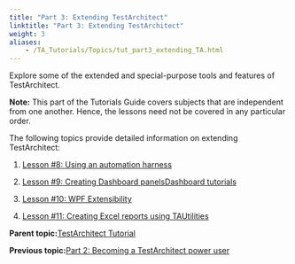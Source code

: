 ```yaml
--- 
title: "Part 3: Extending TestArchitect"
linktitle: "Part 3: Extending TestArchitect"
weight: 3
aliases: 
    - /TA_Tutorials/Topics/tut_part3_extending_TA.html
---
```


Explore some of the extended and special-purpose tools and features of TestArchitect.

**Note:** This part of the Tutorials Guide covers subjects that are independent from one another. Hence, the lessons need not be covered in any particular order.

The following topics provide detailed information on extending TestArchitect:

1.  [Lesson \#8: Using an automation harness](/TA_Tutorials/Topics/Tutorial_Scripting_actions_in_other_languages.html)  

2.  [Lesson \#9: Creating Dashboard panelsDashboard tutorials](/TA_Tutorials/Topics/tutDashboard_creating_panels.html)  

3.  [Lesson \#10: WPF Extensibility](/TA_Tutorials/Topics/WPF_extensibility_creating.html)  

4.  [Lesson \#11: Creating Excel reports using TAUtilities](/TA_Tutorials/Topics/TAUtilities.html)  


**Parent topic:**[TestArchitect Tutorial](/TA_Tutorials/Topics/Tutorials_Managing_Tests_with_TestArchitect.html)

**Previous topic:**[Part 2: Becoming a TestArchitect power user](/TA_Tutorials/Topics/tut_part2_becoming_power_user.html)


